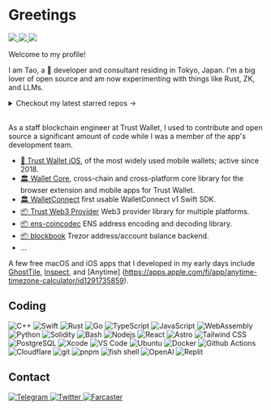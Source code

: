 # Greetings
<a href="https://github.com/hewigovens">
  <img src="https://badges.pufler.dev/visits/hewigovens/hewigovens?style=flat-square&logo=github">
</a>
<a href="https://github.com/hewigovens?tab=repositories">
  <img src="https://badges.pufler.dev/repos/hewigovens?style=flat-square&logo=github">
</a>
<a href="https://github.com/hewigovens">
  <img src="https://img.shields.io/github/followers/hewigovens?style=social">
</a>

Welcome to my profile!

I am Tao, a 🥷 developer and consultant residing in Tokyo, Japan. I'm a big lover of open source and am now experimenting with things like Rust, ZK, and LLMs.

<details>
  <summary>Checkout my latest starred repos -></summary>
<a href="https://github.com/hewigovens?tab=stars">
  <img src="https://badges.pufler.dev/last-stars/pujux?count=6&padding=15&perRow=3" />
</a>
</details>

</br>

As a staff blockchain engineer at Trust Wallet, I used to contribute and open source a significant amount of code while I was a member of the app's development team.

- [📱 Trust Wallet iOS](https://github.com/trustwallet/trust-wallet-ios), of the most widely used mobile wallets; active since 2018.
- [🏛️ Wallet Core](https://github.com/trustwallet/wallet-core), cross-chain and cross-platform core library for the browser extension and mobile apps for Trust Wallet.
- [🏛️ WalletConnect](https://github.com/trustwallet/wallet-connect-swift) first usable WalletConnect v1 Swift SDK.
- [📦 Trust Web3 Provider](https://github.com/trustwallet/trust-web3-provider) Web3 provider library for multiple platforms.
- [📦 ens-coincodec](https://github.com/trustwallet/ens-coincodec) ENS address encoding and decoding library.
- [📦 blockbook](https://github.com/trezor/blockbook) Trezor address/account balance backend.
- <redacted>...

A few free macOS and iOS apps that I developed in my early days include [GhostTile](https://ghosttile.kernelpanic.im/), [Inspect](https://apps.apple.com/us/app/inspect-view-tls-certificate/id1074957486), and [Anytime] (https://apps.apple.com/fi/app/anytime-timezone-calculator/id1291735859).

## Coding

<p>
  <img alt="C++" src="https://img.shields.io/badge/-C++-e05273?style=flat-square&logo=cplusplus&logoColor=white" />
  <img alt="Swift" src="https://img.shields.io/badge/-Swift-F05138?style=flat-square&logo=cplusplus&logoColor=white" />
  <img alt="Rust" src="https://img.shields.io/badge/-Rust-d29c7c?style=flat-square&logo=rust&logoColor=white" />
  <img alt="Go" src="https://img.shields.io/badge/-Go-3da1d0?style=flat-square&logo=go&logoColor=white" />
  <img alt="TypeScript" src="https://img.shields.io/badge/-TypeScript-007ACC?style=flat-square&logo=typescript&logoColor=white" />
  <img alt="JavaScript" src="https://img.shields.io/badge/-JavaScript-F7DF1E?style=flat-square&logo=javascript&logoColor=white" />
  <img alt="WebAssembly" src="https://img.shields.io/badge/-WebAssembly-654FF0?style=flat-square&logo=webassembly&logoColor=white" />
  <img alt="Python" src="https://img.shields.io/badge/-Python-3776AB?style=flat-square&logo=python&logoColor=white" />
  <img alt="Solidity" src="https://img.shields.io/badge/-Solidity-363636?style=flat-square&logo=solidity&logoColor=white" />
  <img alt="Bash" src="https://img.shields.io/badge/-Bash-4EAA25?style=flat-square&logo=gnu-bash&logoColor=white" />
  <img alt="Nodejs" src="https://img.shields.io/badge/-Nodejs-43853d?style=flat-square&logo=Node.js&logoColor=white" />
  <img alt="React" src="https://img.shields.io/badge/-React-45b8d8?style=flat-square&logo=react&logoColor=white" />
  <img alt="Astro" src="https://img.shields.io/badge/-Astro-BC52EE?style=flat-square&logo=astro&logoColor=white" />
  <img alt="Tailwind CSS" src="https://img.shields.io/badge/-Tailwind_CSS-06B6D4?style=flat-square&logo=tailwind-css&logoColor=white" />
  <img alt="PostgreSQL" src="https://img.shields.io/badge/-PostgreSQL-4169E1?style=flat-square&logo=postgresql&logoColor=white" />
  <img alt="Xcode" src="https://img.shields.io/badge/-Xcode-147EFB?style=flat-square&logo=xcode&logoColor=white" />
  <img alt="VS Code" src="https://img.shields.io/badge/-VS%20Code-007ACC?style=flat-square&logo=visual-studio-code&logoColor=white" />
  <img alt="Ubuntu" src="https://img.shields.io/badge/-Ubuntu-E95420?style=flat-square&logo=ubuntu&logoColor=white" />
  <img alt="Docker" src="https://img.shields.io/badge/-Docker-46a2f1?style=flat-square&logo=docker&logoColor=white" />
  <img alt="Github Actions" src="https://img.shields.io/badge/-Github_Actions-2088FF?style=flat-square&logo=github-actions&logoColor=white" />
  <img alt="Cloudflare" src="https://img.shields.io/badge/-Cloudflare-F38020?style=flat-square&logo=cloudflare&logoColor=white" />
  <img alt="git" src="https://img.shields.io/badge/-Git-F05032?style=flat-square&logo=git&logoColor=white" />
  <img alt="pnpm" src="https://img.shields.io/badge/-PNPM-F69220?style=flat-square&logo=pnpm&logoColor=white" />
  <img alt="fish shell" src="https://img.shields.io/badge/-Fish-34C534?style=flat-square&logo=fish-shell&logoColor=white" />
  <img alt="OpenAI" src="https://img.shields.io/badge/-OpenAI-412991?style=flat-square&logo=openai&logoColor=white" />
  <img alt="Replit" src="https://img.shields.io/badge/Replit-F26207?style=flat-square&logo=replit&logoColor=white" />

## Contact

<a href="https://t.me/hewig" target="_blank">
  <img alt="Telegram" src="https://img.shields.io/badge/telegram-3a91d4?style=for-the-badge&logo=telegram" />
</a>
<a href="https://twitter.com/hewigovens" target="_blank">
  <img alt="Twitter" src="https://img.shields.io/badge/twitter-gray?style=for-the-badge&logo=x" />
</a>
<a href="https://warpcast.com/h1" target="_blank">
  <img alt="Farcaster" src="https://img.shields.io/badge/farcaster-855DCD?style=for-the-badge&logo=farcaster&logoColor=white" />
</a>
<!-- <a href="https://mastodon.social/@hewigovens" target="_blank">
  <img alt="Mastodon" src="https://img.shields.io/badge/mastodon-%236364FF?style=for-the-badge&logo=mastodon&logoColor=white" />
</a> -->
